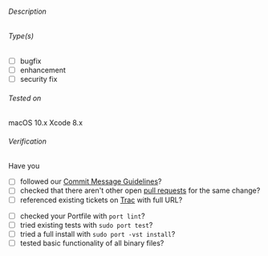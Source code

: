 ###### Description


<!-- Use "skip notification" (surrounded with []) to avoid notifying maintainers -->
<!-- (delete all below for minor changes) -->

###### Type(s)
<!-- update (title contains ": U(u)pdate to"), submission (new Portfile) and CVE Identifiers are auto-detected, replace [ ] with [x] to select -->
- [ ] bugfix
- [ ] enhancement
- [ ] security fix

###### Tested on
<!-- Generate version information with this command in shell:
    echo "macOS $(sw_vers -productVersion) $(sw_vers -buildVersion)"; echo "Xcode $(xcodebuild -version | awk '{print $NF}' | tr '\n' ' ')"
-->
macOS 10.x
Xcode 8.x

###### Verification <!-- (delete not applicable items) -->
Have you
- [ ] followed our [Commit Message Guidelines](https://trac.macports.org/wiki/CommitMessages)?
- [ ] checked that there aren't other open [pull requests](https://github.com/macports/macports-ports/pulls) for the same change?
- [ ] referenced existing tickets on [Trac](https://trac.macports.org/wiki/Tickets) with full URL?
<!-- Please don't open a new Trac ticket if you are submitting a pull request. -->
- [ ] checked your Portfile with `port lint`?
- [ ] tried existing tests with `sudo port test`?
- [ ] tried a full install with `sudo port -vst install`?
- [ ] tested basic functionality of all binary files?
